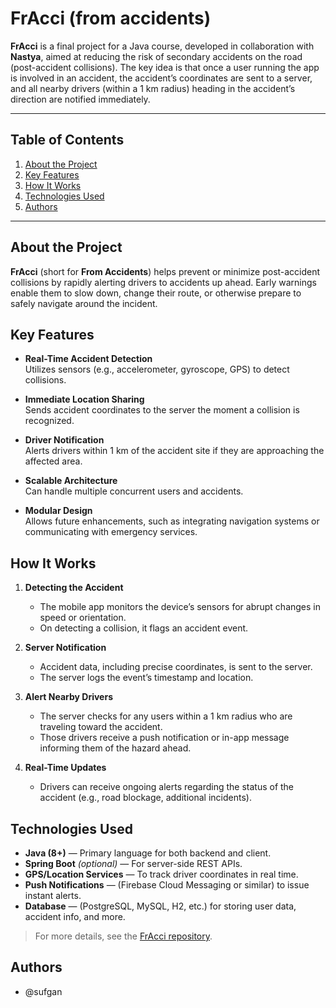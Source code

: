 # FrAcci (from accidents)

**FrAcci** is a final project for a Java course, developed in collaboration with **Nastya**, aimed at reducing the risk of secondary accidents on the road (post-accident collisions). The key idea is that once a user running the app is involved in an accident, the accident’s coordinates are sent to a server, and all nearby drivers (within a 1 km radius) heading in the accident’s direction are notified immediately.

---

## Table of Contents

1. [About the Project](#about-the-project)  
2. [Key Features](#key-features)  
3. [How It Works](#how-it-works)  
4. [Technologies Used](#technologies-used)  
5. [Authors](#authors)  

---

## About the Project

**FrAcci** (short for **From Accidents**) helps prevent or minimize post-accident collisions by rapidly alerting drivers to accidents up ahead. Early warnings enable them to slow down, change their route, or otherwise prepare to safely navigate around the incident.

## Key Features

- **Real-Time Accident Detection**  
  Utilizes sensors (e.g., accelerometer, gyroscope, GPS) to detect collisions.

- **Immediate Location Sharing**  
  Sends accident coordinates to the server the moment a collision is recognized.

- **Driver Notification**  
  Alerts drivers within 1 km of the accident site if they are approaching the affected area.

- **Scalable Architecture**  
  Can handle multiple concurrent users and accidents.

- **Modular Design**  
  Allows future enhancements, such as integrating navigation systems or communicating with emergency services.

## How It Works

1. **Detecting the Accident**  
   - The mobile app monitors the device’s sensors for abrupt changes in speed or orientation.  
   - On detecting a collision, it flags an accident event.

2. **Server Notification**  
   - Accident data, including precise coordinates, is sent to the server.  
   - The server logs the event’s timestamp and location.

3. **Alert Nearby Drivers**  
   - The server checks for any users within a 1 km radius who are traveling toward the accident.  
   - Those drivers receive a push notification or in-app message informing them of the hazard ahead.

4. **Real-Time Updates**  
   - Drivers can receive ongoing alerts regarding the status of the accident (e.g., road blockage, additional incidents).

## Technologies Used

- **Java (8+)** — Primary language for both backend and client.  
- **Spring Boot** *(optional)* — For server-side REST APIs.  
- **GPS/Location Services** — To track driver coordinates in real time.  
- **Push Notifications** — (Firebase Cloud Messaging or similar) to issue instant alerts.  
- **Database** — (PostgreSQL, MySQL, H2, etc.) for storing user data, accident info, and more.

> For more details, see the [FrAcci repository](https://github.com/Sufgan/FrAcci).

## Authors

- @sufgan
